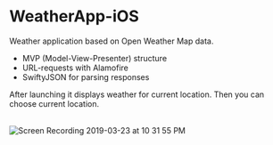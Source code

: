 # WeatherApp-iOS
Weather application based on Open Weather Map data.
 - MVP (Model-View-Presenter) structure
 - URL-requests with Alamofire
 - SwiftyJSON for parsing responses

After launching it displays weather for current location. Then you can choose current location. <br><br>

![Screen Recording 2019-03-23 at 10 31 55 PM](https://user-images.githubusercontent.com/31802943/54871503-95dda780-4dbd-11e9-93b7-4398c8b18964.gif)
